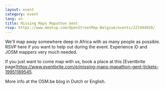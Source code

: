 ```yaml
---
layout: event
category: event
lang: en
title: Missing Maps Mapathon Gent
rsvp: https://www.meetup.com/OpenStreetMap-Belgium/events/227494920/
---
```


We'll map away somewhere deep in Africa with as many people as possible. RSVP here if you want to help out during the event. Experience iD and JOSM mappers very much needed.

If you just want to come map with us, book a place at this [Eventbrite page]<https://www.eventbrite.com/e/missing-maps-mapathon-gent-tickets-19951189545>.

More info at the OSM.be blog in Dutch or English.
